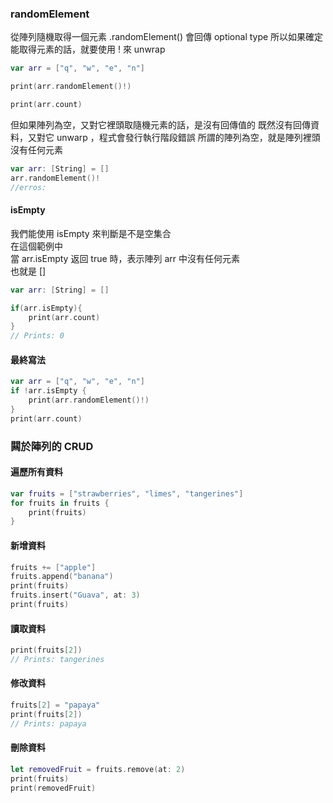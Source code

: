 ### randomElement
從陣列隨機取得一個元素
.randomElement() 會回傳 optional type
所以如果確定能取得元素的話，就要使用 ! 來 unwrap
```swift
var arr = ["q", "w", "e", "n"]

print(arr.randomElement()!)

print(arr.count)
```

但如果陣列為空，又對它裡頭取隨機元素的話，是沒有回傳值的
既然沒有回傳資料，又對它 unwarp ，程式會發行執行階段錯誤
所謂的陣列為空，就是陣列裡頭沒有任何元素 
```swift
var arr: [String] = []
arr.randomElement()!
//erros: 
```

#### isEmpty
我們能使用 isEmpty 來判斷是不是空集合  
在這個範例中  
當 arr.isEmpty 返回 true 時，表示陣列 arr 中沒有任何元素  
也就是 [] 
```swift
var arr: [String] = []

if(arr.isEmpty){
    print(arr.count)
}
// Prints: 0
```

#### 最終寫法
```swift
var arr = ["q", "w", "e", "n"]
if !arr.isEmpty {
    print(arr.randomElement()!)
}
print(arr.count)
```


### 闗於陣列的 CRUD


#### 遍歷所有資料

```swift
var fruits = ["strawberries", "limes", "tangerines"]
for fruits in fruits {
    print(fruits)
}
```

#### 新增資料
```swift
fruits += ["apple"]
fruits.append("banana")
print(fruits)
fruits.insert("Guava", at: 3)
print(fruits)
```

#### 讀取資料
```swift
print(fruits[2])
// Prints: tangerines
```

#### 修改資料
```swift
fruits[2] = "papaya"
print(fruits[2])
// Prints: papaya
```


#### 刪除資料
```swift
let removedFruit = fruits.remove(at: 2)
print(fruits) 
print(removedFruit) 
```
